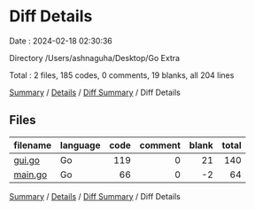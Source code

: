# Diff Details

Date : 2024-02-18 02:30:36

Directory /Users/ashnaguha/Desktop/Go Extra

Total : 2 files,  185 codes, 0 comments, 19 blanks, all 204 lines

[Summary](results.md) / [Details](details.md) / [Diff Summary](diff.md) / Diff Details

## Files
| filename | language | code | comment | blank | total |
| :--- | :--- | ---: | ---: | ---: | ---: |
| [gui.go](/gui.go) | Go | 119 | 0 | 21 | 140 |
| [main.go](/main.go) | Go | 66 | 0 | -2 | 64 |

[Summary](results.md) / [Details](details.md) / [Diff Summary](diff.md) / Diff Details
